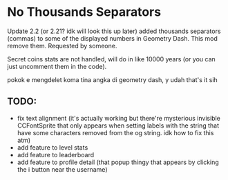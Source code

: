 # No Thousands Separators

Update 2.2 (or 2.21? idk will look this up later) added thousands separators (commas) to some of the displayed numbers in Geometry Dash. This mod remove them. Requested by someone.

Secret coins stats are not handled, will do in like 10000 years (or you can just uncomment them in the code).

pokok e mengdelet koma tina angka di geometry dash, y udah that's it sih

## TODO:
- fix text alignment (it's actually working but there're mysterious invisible CCFontSprite that only appears when setting labels with the string that have some characters removed from the og string. idk how to fix this atm)
- add feature to level stats
- add feature to leaderboard
- add feature to profile detail (that popup thingy that appears by clicking the i button near the username)